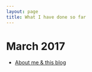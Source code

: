 ```yaml
---
layout: page
title: What I have done so far
---
```


# March 2017

- [About me & this blog](https://mreichardt95.github.io/syyu/2017/03/26/aboutthisblog)

<!--
# March 2017
- [Take your time NZXT](http://blog.xvzf.tech/2017/03/20/timemeasurecam/)

# February 2017
- [About me & this site/blog](http://blog.xvzf.tech/2017/02/05/aboutthisblog/)
- [Migrating to GitHub pages](http://blog.xvzf.tech/2017/02/24/migratingtogithub/)
- [Adventures in EXT4 Datarecovery](http://blog.xvzf.tech/2017/02/24/datarecovery01/)
-->